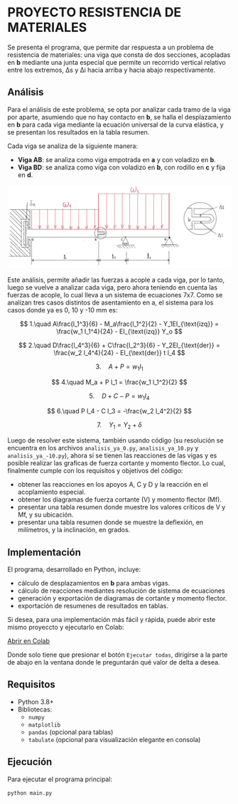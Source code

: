 # PROYECTO RESISTENCIA DE MATERIALES

Se presenta el programa, que permite dar respuesta a un problema de resistencia de materiales: una viga que consta de dos secciones, acopladas en **b** mediante una junta especial que permite un recorrido vertical relativo entre los extremos, Δs y Δi hacia arriba y hacia abajo respectivamente.

## Análisis

Para el análisis de este problema, se opta por analizar cada tramo de la viga por aparte, asumiendo que no hay contacto en **b**, se halla el desplazamiento en **b** para cada viga mediante la ecuación universal de la curva elástica, y se presentan los resultados en la tabla resumen.

Cada viga se analiza de la siguiente manera:

- **Viga AB**: se analiza como viga empotrada en **a** y con voladizo en **b**.
- **Viga BD**: se analiza como viga con voladizo en **b**, con rodillo en **c** y fija en **d**.

![Figura 1. Esquema representativo de la viga combinada. En la parte superior se presenta un detalle simplificado de la junta de acoplamiento especial que se estudia.](image.jpg)

Este análisis, permite añadir las fuerzas a acople a cada viga, por lo tanto, luego se vuelve a analizar cada viga, pero ahora teniendo en cuenta las fuerzas de acople, lo cual lleva a un sistema de ecuaciones 7x7. Como se analizan tres casos distintos de asentamiento en a, el sistema para los casos donde ya es 0, 10 y -10 mm es:


$$
1.\quad A\frac{l_1^3}{6} - M_a\frac{l_1^2}{2} - Y_1EI_{\text{izq}} = \frac{w_1 l_1^4}{24} - EI_{\text{izq}} Y_o
$$

$$
2.\quad D\frac{l_4^3}{6} + C\frac{l_2^3}{6} - Y_2EI_{\text{der}} = \frac{w_2 l_4^4}{24} - EI_{\text{der}} t l_4
$$

$$
3.\quad A + P = w_1 l_1
$$

$$
4.\quad M_a + P l_1 = \frac{w_1 l_1^2}{2}
$$

$$
5.\quad D + C - P = w_1 l_4
$$

$$
6.\quad P l_4 - C l_3 = -\frac{w_2 l_4^2}{2}
$$

$$
7.\quad Y_1 = Y_2 + \delta
$$

Luego de resolver este sistema, también usando código (su resolución se encuentra en los archivos `analisis_ya_0.py`, `analisis_ya_10.py` y `analisis_ya_-10.py`), ahora sí se tienen las reacciones de las vigas y es posible realizar las graficas de fuerza cortante y momento flector. Lo cual, finalmente cumple con los requisitos y objetivos del código: 
- obtener las reacciones en los apoyos A, C y D y la reacción en el acoplamiento especial.
- obtener los diagramas de fuerza cortante (V) y momento flector (Mf).
- presentar una tabla resumen donde muestre los valores críticos de V y Mf, y su ubicación.
- presentar una tabla resumen donde se muestre la deflexión, en milímetros, y la inclinación, en grados.

## Implementación

El programa, desarrollado en Python, incluye:
- cálculo de desplazamientos en **b** para ambas vigas.
- cálculo de reacciones mediantes resolución de sistema de ecuaciones
- generación y exportación de diagramas de cortante y momento flector.
- exportación de resumenes de resultados en tablas.

Si desea, para una implementación más fácil y rápida, puede abrir este mismo proyeccto y ejecutarlo en Colab:

[Abrir en Colab]([https://enlace.com](https://colab.research.google.com/drive/1zl6dZ-tgf0FJcgcUkKOuioLuBHJm8iQ_?usp=sharing))


Donde solo tiene que presionar el botón `Ejecutar todas`, dirigirse a la parte de abajo en la ventana donde le preguntarán qué valor de delta a desea.

## Requisitos

- Python 3.8+
- Bibliotecas:
  - `numpy`
  - `matplotlib`
  - `pandas` (opcional para tablas)
  - `tabulate` (opcional para visualización elegante en consola)
 
## Ejecución

 Para ejecutar el programa principal:

```bash
python main.py
  
